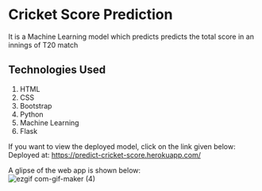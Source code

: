 # Cricket Score Prediction
It is a Machine Learning model which predicts predicts the total score in an innings of T20 match

## Technologies Used
1. HTML
2. CSS
3. Bootstrap
4. Python
5. Machine Learning
6. Flask

If you want to view the deployed model, click on the link given below:
Deployed at: https://predict-cricket-score.herokuapp.com/

A glipse of the web app is shown below: <br>
![ezgif com-gif-maker (4)](https://user-images.githubusercontent.com/72275085/120092965-83e1b700-c134-11eb-9623-ce49eba0d992.gif)
